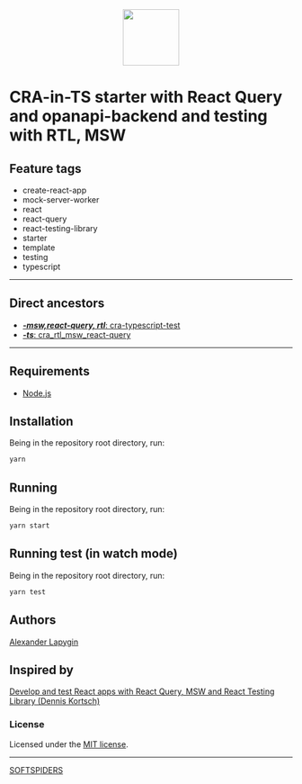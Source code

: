 <div align="center">
    <a href="https://github.com/softspiders/softspiders">
      <img src="https://avatars.githubusercontent.com/u/47006425?v=4"width="100" height="100"/>
    </a>
</div>

# CRA-in-TS starter with React Query and opanapi-backend and testing with RTL, MSW

## Feature tags

- create-react-app
- mock-server-worker
- react
- react-query
- react-testing-library
- starter
- template
- testing
- typescript

---

## Direct ancestors

- [***-msw,react-query, rtl***: cra-typescript-test](https://github.com/softspiders/cra-typescript-test)
- [***-ts***: cra_rtl_msw_react-query](https://github.com/AlexanderLapygin/cra_rtl_msw_react-query)

---

## Requirements

* [Node.js](https://nodejs.org/en/download/package-manager/)

## Installation

Being in the repository root directory, run:

```sh
yarn
```

## Running

Being in the repository root directory, run:

```sh
yarn start
```

## Running test (in watch mode)

Being in the repository root directory, run:

```sh
yarn test
```

## Authors

[Alexander Lapygin](https://github.com/AlexanderLapygin)

## Inspired by

[Develop and test React apps with React Query, MSW and React Testing Library (Dennis Kortsch)](https://www.denniskortsch.de/posts/msw-react-testing)

### License

Licensed under the [MIT license](./LICENSE).

---

[SOFTSPIDERS](https://github.com/softspiders/softspiders)
